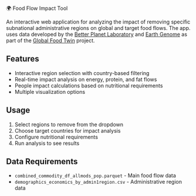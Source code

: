 🌍 Food Flow Impact Tool

An interactive web application for analyzing the impact of removing specific subnational administrative regions on global and target food flows. The app. uses data developed by the [Better Planet Laboratory](https://betterplanetlab.com/) and [Earth Genome](https://www.earthgenome.org/) as part of the [Global Food Twin](https://foodtwin.theplotline.org/) project. 

## Features
- Interactive region selection with country-based filtering
- Real-time impact analysis on energy, protein, and fat flows
- People impact calculations based on nutritional requirements
- Multiple visualization options

## Usage
1. Select regions to remove from the dropdown
2. Choose target countries for impact analysis
3. Configure nutritional requirements
4. Run analysis to see results

## Data Requirements
- `combined_commodity_df_allmods_pop.parquet` - Main food flow data
- `demographics_economics_by_admin1region.csv` - Administrative region data
